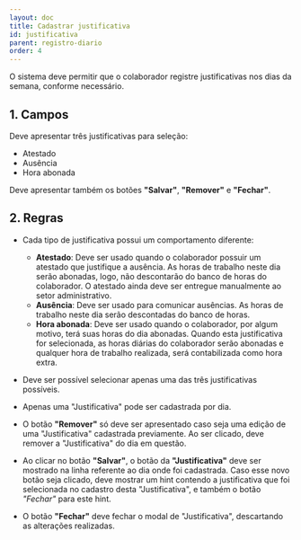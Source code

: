 ```yaml
---
layout: doc
title: Cadastrar justificativa
id: justificativa
parent: registro-diario
order: 4
---
```


O sistema deve permitir que o colaborador registre justificativas nos dias da semana, conforme necessário.

## 1. Campos

Deve apresentar três justificativas para seleção:

- Atestado
- Ausência
- Hora abonada

Deve apresentar também os botões **"Salvar"**, **"Remover"** e **"Fechar"**.

## 2. Regras

- Cada tipo de justificativa possui um comportamento diferente:

  - **Atestado**: Deve ser usado quando o colaborador possuir um atestado que justifique a ausência. As horas de trabalho neste dia serão abonadas, logo, não descontarão do banco de horas do colaborador. O atestado ainda deve ser entregue manualmente ao setor administrativo.
  - **Ausência**: Deve ser usado para comunicar ausências. As horas de trabalho neste dia serão descontadas do banco de horas.
  - **Hora abonada**: Deve ser usado quando o colaborador, por algum motivo, terá suas horas do dia abonadas. Quando esta justificativa for selecionada, as horas diárias do colaborador serão abonadas e qualquer hora de trabalho realizada, será contabilizada como hora extra.

- Deve ser possível selecionar apenas uma das três justificativas possíveis.

- Apenas uma "Justificativa" pode ser cadastrada por dia.

- O botão **"Remover"** só deve ser apresentado caso seja uma edição de uma "Justificativa" cadastrada previamente. Ao ser clicado, deve remover a "Justificativa" do dia em questão.

- Ao clicar no botão **"Salvar"**, o botão da **"Justificativa"** deve ser mostrado na linha referente ao dia onde foi cadastrada. Caso esse novo botão seja clicado, deve mostrar um hint contendo a justificativa que foi selecionada no cadastro desta "Justificativa", e também o botão _"Fechar"_ para este hint.

- O botão **"Fechar"** deve fechar o modal de "Justificativa", descartando as alterações realizadas.
